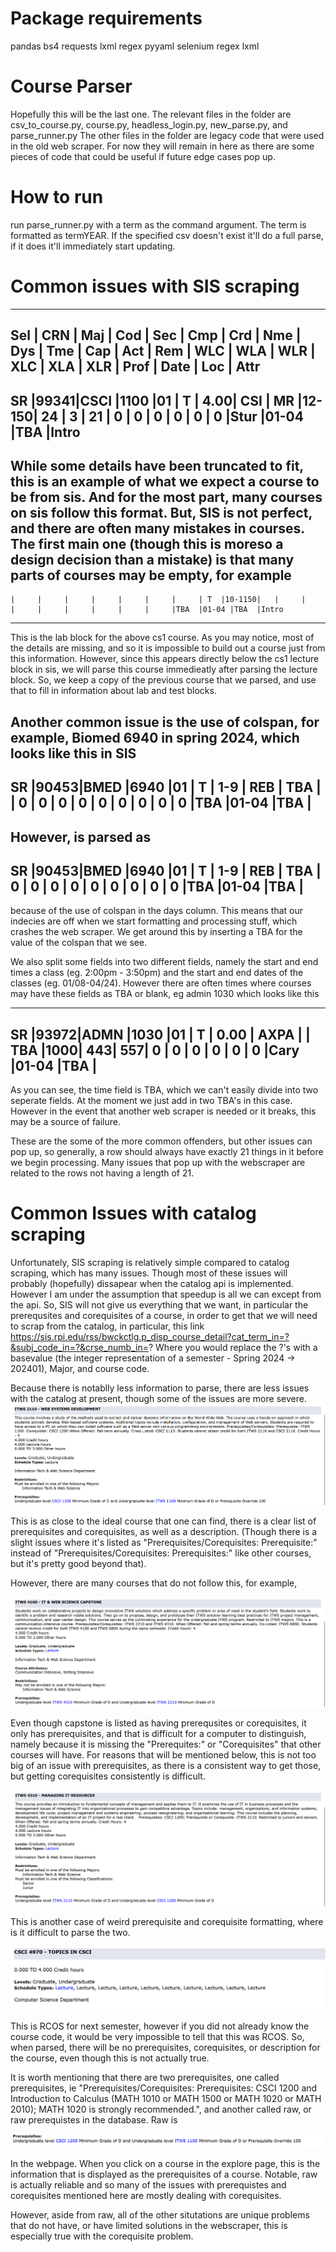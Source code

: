 # Package requirements
pandas
bs4
requests
lxml
regex
pyyaml
selenium
regex
lxml

# Course Parser
Hopefully this will be the last one.
The relevant files in the folder are csv_to_course.py, course.py, headless_login.py, new_parse.py, and parse_runner.py
The other files in the folder are legacy code that were used in the old web scraper. For now they will remain in here as there are some pieces of code that could be useful if future edge cases pop up.

# How to run
run parse_runner.py with a term as the command argument. The term is formatted as termYEAR. If the specified csv doesn't exist it'll do a full parse, if it does it'll immediately start updating.

# Common issues with SIS scraping

------------------------------------------------------------------------------------------------------------------------------------------
Sel | CRN | Maj | Cod | Sec | Cmp | Crd | Nme | Dys | Tme | Cap | Act | Rem | WLC | WLA | WLR | XLC | XLA | XLR | Prof | Date | Loc | Attr
------------------------------------------------------------------------------------------------------------------------------------------
SR  |99341|CSCI |1100 |01   | T   | 4.00| CSI | MR  |12-150| 24 | 3   | 21  | 0   | 0   | 0   | 0   | 0   | 0   |Stur  |01-04 |TBA  |Intro
------------------------------------------------------------------------------------------------------------------------------------------
While some details have been truncated to fit, this is an example of what we expect a course to be from sis. And for the most part, many courses on sis follow this format.
But, SIS is not perfect, and there are often many mistakes in courses.
The first main one (though this is moreso a design decision than a mistake) is that many parts of courses may be empty, for example
------------------------------------------------------------------------------------------------------------------------------------------
    |     |     |     |     |     |     |     | T  |10-1150|   |     |    |     |     |     |     |     |     |TBA  |01-04 |TBA  |Intro
------------------------------------------------------------------------------------------------------------------------------------------
This is the lab block for the above cs1 course. As you may notice, most of the details are missing, and so it is impossible to build out a course just from this information. 
However, since this appears directly below the cs1 lecture block in sis, we will parse this course immedieatly after parsing the lecture block.
So, we keep a copy of the previous course that we parsed, and use that to fill in information about lab and test blocks.

Another common issue is the use of colspan, for example, Biomed 6940 in spring 2024, which looks like this in SIS
------------------------------------------------------------------------------------------------------------------------------------------
SR  |90453|BMED |6940 |01   | T   | 1-9 | REB | TBA  |     | 0 | 0   | 0  | 0   | 0   | 0   | 0   | 0   | 0   |TBA  |01-04 |TBA  |
------------------------------------------------------------------------------------------------------------------------------------------
However, is parsed as 
------------------------------------------------------------------------------------------------------------------------------------------
SR  |90453|BMED |6940 |01   | T   | 1-9 | REB | TBA       | 0 | 0   | 0  | 0   | 0   | 0   | 0   | 0   | 0   |TBA  |01-04 |TBA  |
-----------------------------------------------------------------------------------------------------------------------------------------
because of the use of colspan in the days column. This means that our indecies are off when we start formatting and processing stuff, which crashes the web scraper. We get around this by inserting a TBA for the value of the colspan that we see.

We also split some fields into two different fields, namely the start and end times a class (eg. 2:00pm - 3:50pm) and the start and end dates of the classes (eg. 01/08-04/24).
However there are often times where courses may have these fields as TBA or blank, eg admin 1030 which looks like this

------------------------------------------------------------------------------------------------------------------------------------------
SR  |93972|ADMN |1030 |01   | T   | 0.00 | AXPA |   |  TBA |1000| 443| 557| 0  | 0   | 0   | 0   | 0  | 0   |Cary  |01-04 |TBA  |
------------------------------------------------------------------------------------------------------------------------------------------

As you can see, the time field is TBA, which we can't easily divide into two seperate fields. At the moment we just add in two TBA's in this case. However in the event that another web scraper is needed or it breaks, this may be a source of failure.

These are the some of the more common offenders, but other issues can pop up, so generally, a row should always have exactly 21 things in it before we begin processing. Many issues that pop up with the webscraper are related to the rows not having a length of 21.

# Common Issues with catalog scraping

Unfortunately, SIS scraping is relatively simple compared to catalog scraping, which has many issues.
Though most of these issues will probably (hopefully) dissapear when the catalog api is implemented.
However I am under the assumption that speedup is all we can except from the api.
So, SIS will not give us everything that we want, in particular the prerequsites and corequisites of a course, in order to get that we will need to scrap from the catalog, in particular, this link
https://sis.rpi.edu/rss/bwckctlg.p_disp_course_detail?cat_term_in=?&subj_code_in=?&crse_numb_in=?
Where you would replace the ?'s with a basevalue (the integer representation of a semester - Spring 2024 -> 202401), Major, and course code.

Because there is notablly less information to parse, there are less issues with the catalog at present, though some of the issues are more severe.
![Alt text](image-1.png)

This is as close to the ideal course that one can find, there is a clear list of prerequisites and corequisites, as well as a description. (Though there is a slight issues where it's listed as "Prerequisites/Corequisites: Prerequisite:" instead of "Prerequisites/Corequisites: Prerequisites:" like other courses, but it's pretty good beyond that).

However, there are many courses that do not follow this, for example, 

![Alt text](image-3.png)

Even though capstone is listed as having prerequsites or corequisites, it only has prerequisites, and that is difficult for a computer to distinguish, namely because it is missing the "Prerequites:" or "Corequisites" that other courses will have. For reasons that will be mentioned below, this is not too big of an issue with prerequisites, as there is a consistent way to get those, but getting corequisites consistently is difficult.

![Alt text](image-2.png)

This is another case of weird prerequisite and corequisite formatting, where is it difficult to parse the two. 

![Alt text](image-4.png)

This is RCOS for next semester, however if you did not already know the course code, it would be very impossible to tell that this was RCOS. So, when parsed, there will be no prerequisites, corequisites, or description for the course, even though this is not actually true.

It is worth mentioning that there are two prerequisites, one called prerequisites, ie "Prerequisites/Corequisites: Prerequisites: CSCI 1200 and Introduction to Calculus (MATH 1010 or MATH 1500 or MATH 1020 or MATH 2010); MATH 1020 is strongly recommended.", and another called raw, or raw prerequistes in the database. Raw is

![Alt text](image-5.png)

In the webpage. When you click on a course in the explore page, this is the information that is displayed as the prerequisites of a course. Notable, raw is actually reliable and so many of the issues with prerequistes and corequisites mentioned here are mostly dealing with corequisites.

However, aside from raw, all of the other situtations are unique problems that do not have, or have limited solutions in the webscraper, this is especially true with the corequisite problem.